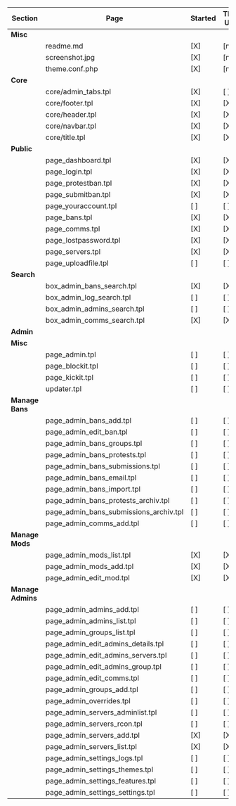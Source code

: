 | Section           | Page                                   | Started | Theming Usable? | Coding Usable? | Related Issues |
| ----------------- | -------------------------------------- | ------- | --------------- | -------------- | -------------- |
| **Misc**          |                                        |         |                 |                |                |
|                   | readme.md                              | [X]     | [na]            | [na]           |                |
|                   | screenshot.jpg                         | [X]     | [na]            | [na]           |                |
|                   | theme.conf.php                         | [X]     | [na]            | [na]           |                |
| **Core**          |                                        |         |                 |                |                |
|                   | core/admin_tabs.tpl                    | [X]     | [ ]             | [ ]            |                |
|                   | core/footer.tpl                        | [X]     | [X]             | [ ]            | #3             |
|                   | core/header.tpl                        | [X]     | [X]             | [ ]            |                |
|                   | core/navbar.tpl                        | [X]     | [X]             | [ ]            | #4             |
|                   | core/title.tpl                         | [X]     | [X]             | [ ]            |                |
| **Public**        |                                        |         |                 |                |                |
|                   | page_dashboard.tpl                     | [X]     | [X]             | [X]            |                |
|                   | page_login.tpl                         | [X]     | [X]             | [X]            |                |
|                   | page_protestban.tpl                    | [X]     | [X]             | [ ]            |                |
|                   | page_submitban.tpl                     | [X]     | [X]             | [ ]            | #9             |
|                   | page_youraccount.tpl                   | [ ]     | [ ]             | [ ]            |                |
|                   | page_bans.tpl                          | [X]     | [X]             | [ ]            |                |
|                   | page_comms.tpl                         | [X]     | [X]             | [ ]            |                |
|                   | page_lostpassword.tpl                  | [X]     | [X]             | [ ]            |                |
|                   | page_servers.tpl                       | [X]     | [X]             | [ ]            | #5             |
|                   | page_uploadfile.tpl                    | [ ]     | [ ]             | [ ]            |                |
| **Search**        |                                        |         |                 |                |                |
|                   | box_admin_bans_search.tpl              | [X]     | [X]             | [ ]            |                |
|                   | box_admin_log_search.tpl               | [ ]     | [ ]             | [ ]            |                |
|                   | box_admin_admins_search.tpl            | [ ]     | [ ]             | [ ]            |                |
|                   | box_admin_comms_search.tpl             | [X]     | [X]             | [ ]            |                |
| **Admin**         |                                        |         |                 |                |                |
| **Misc**          |                                        |         |                 |                |                |
|                   | page_admin.tpl                         | [ ]     | [ ]             | [ ]            |                |
|                   | page_blockit.tpl                       | [ ]     | [ ]             | [ ]            |                |
|                   | page_kickit.tpl                        | [ ]     | [ ]             | [ ]            |                |
|                   | updater.tpl                            | [ ]     | [ ]             | [ ]            |                |
| **Manage Bans**   |                                        |         |                 |                |                |
|                   | page_admin_bans_add.tpl                | [ ]     | [ ]             | [ ]            |                |
|                   | page_admin_edit_ban.tpl                | [ ]     | [ ]             | [ ]            |                |
|                   | page_admin_bans_groups.tpl             | [ ]     | [ ]             | [ ]            |                |
|                   | page_admin_bans_protests.tpl           | [ ]     | [ ]             | [ ]            |                |
|                   | page_admin_bans_submissions.tpl        | [ ]     | [ ]             | [ ]            |                |
|                   | page_admin_bans_email.tpl              | [ ]     | [ ]             | [ ]            |                |
|                   | page_admin_bans_import.tpl             | [ ]     | [ ]             | [ ]            |                |
|                   | page_admin_bans_protests_archiv.tpl    | [ ]     | [ ]             | [ ]            |                |
|                   | page_admin_bans_submissions_archiv.tpl | [ ]     | [ ]             | [ ]            |                |
|                   | page_admin_comms_add.tpl               | [ ]     | [ ]             | [ ]            |                |
| **Manage Mods**   |                                        |         |                 |                |                |
|                   | page_admin_mods_list.tpl               | [X]     | [X]             | [X]            | #11               |
|                   | page_admin_mods_add.tpl                | [X]     | [X]             | [ ]            |                |
|                   | page_admin_edit_mod.tpl                | [X]     | [X]             | [X]            |                |
| **Manage Admins** |                                        |         |                 |                |                |
|                   | page_admin_admins_add.tpl              | [ ]     | [ ]             | [ ]            |                |
|                   | page_admin_admins_list.tpl             | [ ]     | [ ]             | [ ]            |                |
|                   | page_admin_groups_list.tpl             | [ ]     | [ ]             | [ ]            |                |
|                   | page_admin_edit_admins_details.tpl     | [ ]     | [ ]             | [ ]            |                |
|                   | page_admin_edit_admins_servers.tpl     | [ ]     | [ ]             | [ ]            |                |
|                   | page_admin_edit_admins_group.tpl       | [ ]     | [ ]             | [ ]            |                |
|                   | page_admin_edit_comms.tpl              | [ ]     | [ ]             | [ ]            |                |
|                   | page_admin_groups_add.tpl              | [ ]     | [ ]             | [ ]            |                |
|                   | page_admin_overrides.tpl               | [ ]     | [ ]             | [ ]            |                |
|                   | page_admin_servers_adminlist.tpl       | [ ]     | [ ]             | [ ]            |                |
|                   | page_admin_servers_rcon.tpl            | [ ]     | [ ]             | [ ]            |                |
|                   | page_admin_servers_add.tpl             | [X]     | [X]             | [X]            |                |
|                   | page_admin_servers_list.tpl            | [X]     | [X]             | [X]            |                |
|                   | page_admin_settings_logs.tpl           | [ ]     | [ ]             | [ ]            |                |
|                   | page_admin_settings_themes.tpl         | [ ]     | [ ]             | [ ]            |                |
|                   | page_admin_settings_features.tpl       | [ ]     | [ ]             | [ ]            |                |
|                   | page_admin_settings_settings.tpl       | [ ]     | [ ]             | [ ]            |                |
